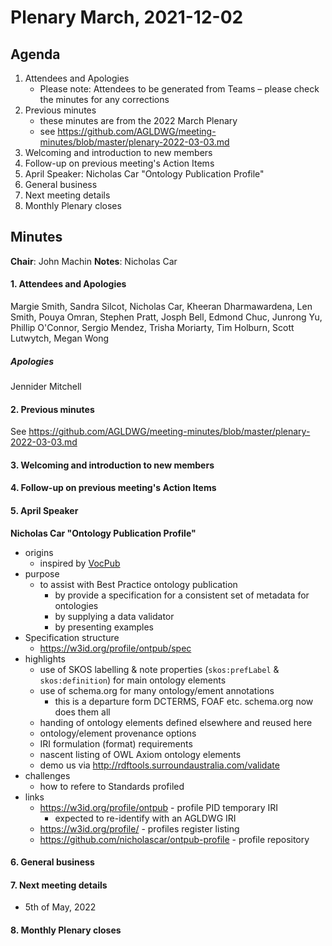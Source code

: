 # Plenary March, 2021-12-02

## Agenda

1. Attendees and Apologies
    * Please note: Attendees to be generated from Teams – please check the minutes for any corrections
2. Previous minutes
    * these minutes are from the 2022 March Plenary
    * see https://github.com/AGLDWG/meeting-minutes/blob/master/plenary-2022-03-03.md
3. Welcoming and introduction to new members
4. Follow-up on previous meeting's Action Items
5. April Speaker: Nicholas Car "Ontology Publication Profile"
7. General business 
8. Next meeting details
9. Monthly Plenary closes

## Minutes

**Chair**:  John Machin
**Notes**: Nicholas Car

#### 1. Attendees and Apologies

Margie Smith, Sandra Silcot, Nicholas Car, Kheeran Dharmawardena, Len Smith, Pouya Omran, Stephen Pratt, Josph Bell, Edmond Chuc, Junrong Yu, Phillip O'Connor, Sergio Mendez, Trisha Moriarty, Tim Holburn, Scott Lutwytch, Megan Wong
 
##### Apologies

Jennider Mitchell

#### 2. Previous minutes

See https://github.com/AGLDWG/meeting-minutes/blob/master/plenary-2022-03-03.md

#### 3. Welcoming and introduction to new members 

#### 4. Follow-up on previous meeting's Action Items

#### 5. April Speaker

**Nicholas Car "Ontology Publication Profile"**

* origins
    * inspired by [VocPub](https://w3id.org/profile/vocpub)
* purpose
    * to assist with Best Practice ontology publication
        * by provide a specification for a consistent set of metadata for ontologies
        * by supplying a data validator
        * by presenting examples
* Specification structure
    * https://w3id.org/profile/ontpub/spec
* highlights
    * use of SKOS labelling & note properties (`skos:prefLabel` & `skos:definition`) for main ontology elements
    * use of schema.org for many ontology/ement annotations
        * this is a departure form DCTERMS, FOAF etc. schema.org now does them all
    * handing of ontology elements defined elsewhere and reused here
    * ontology/element provenance options
    * IRI formulation (format) requirements
    * nascent listing of OWL Axiom ontology elements
    * demo us via http://rdftools.surroundaustralia.com/validate
* challenges
    * how to refere to Standards profiled
* links
    * https://w3id.org/profile/ontpub - profile PID temporary IRI
        * expected to re-identify with an AGLDWG IRI
    * https://w3id.org/profile/ - profiles register listing
    * https://github.com/nicholascar/ontpub-profile - profile repository

#### 6. General business 

#### 7. Next meeting details

* 5th of May, 2022

#### 8. Monthly Plenary closes
